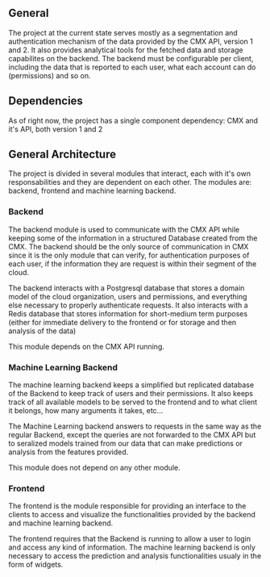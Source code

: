 ## General ##

The project at the current state serves mostly as a segmentation and authentication mechanism of the data provided by the CMX API, version 1 and 2. It also provides analytical tools for the fetched data and storage capabilites on the backend. The backend must be configurable per client, including the data that is reported to each user, what each account can do (permissions) and so on.

## Dependencies ##

As of right now, the project has a single component dependency: CMX and it's API, both version 1 and 2

## General Architecture ##

The project is divided in several modules that interact, each with it's own responsabilities and they are dependent on each other. The modules are: backend, frontend and machine learning backend.

### Backend ###

The backend module is used to communicate with the CMX API while keeping some of the information in a structured Database created from the CMX. The backend should be the only source of communication in CMX since it is the only module that can verify, for authentication purposes of each user, if the information they are request is within their segment of the cloud. 

The backend interacts with a Postgresql database that stores a domain model of the cloud organization, users and permissions, and everything else necessary to properly authenticate requests.
It also interacts with a Redis database that stores information for short-medium term purposes (either for immediate delivery to the frontend or for storage and then analysis of the data)

This module depends on the CMX API running.

### Machine Learning Backend ###

The machine learning backend keeps a simplified but replicated database of the Backend to keep track of users and their permissions. It also keeps track of all available models to be served to the frontend and to what client it belongs, how many arguments it takes, etc...

The Machine Learning backend answers to requests in the same way as the regular Backend, except the queries are not forwarded to the CMX API but to seralized models trained from our data that can make predictions or analysis from the features provided. 

This module does not depend on any other module.

### Frontend ###

The frontend is the module responsible for providing an interface to the clients to access and visualize the functionalities provided by the backend and machine learning backend.

The frontend requires that the Backend is running to allow a user to login and access any kind of information.
The machine learning backend is only necessary to access the prediction and analysis functionalities usualy in the form of widgets.
